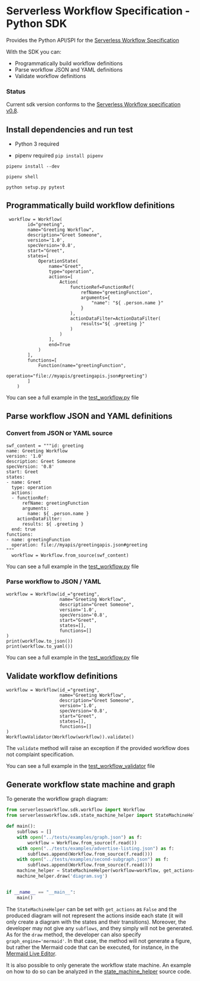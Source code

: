 # Serverless Workflow Specification - Python SDK

Provides the Python API/SPI for the [Serverless Workflow Specification](https://github.com/serverlessworkflow/specification)

With the SDK you can:
* Programmatically build workflow definitions 
* Parse workflow JSON and YAML definitions
* Validate workflow definitions

### Status

Current sdk version conforms to the [Serverless Workflow specification v0.8](https://github.com/serverlessworkflow/specification/tree/0.8.x).


## Install dependencies and run test 

- Python 3 required

- pipenv required `pip install pipenv`

```
pipenv install --dev 

pipenv shell

python setup.py pytest
```

## Programmatically build workflow definitions 

```
 workflow = Workflow(
        id="greeting",
        name="Greeting Workflow",
        description="Greet Someone",
        version='1.0',
        specVersion='0.8',
        start="Greet",
        states=[
            OperationState(
                name="Greet",
                type="operation",
                actions=[
                    Action(
                        functionRef=FunctionRef(
                            refName="greetingFunction",
                            arguments={
                                "name": "${ .person.name }"
                            }
                        ),
                        actionDataFilter=ActionDataFilter(
                            results="${ .greeting }"
                        )
                    )
                ],
                end=True
            )
        ],
        functions=[
            Function(name="greetingFunction",
                     operation="file://myapis/greetingapis.json#greeting")
        ]
    )
```
You can see a full example in the [test_workflow.py](tests/serverlessworkflow/sdk/test_workflow.py) file

## Parse workflow JSON and YAML definitions

### Convert from JSON or YAML source

```
swf_content = """id: greeting
name: Greeting Workflow
version: '1.0'
description: Greet Someone
specVersion: '0.8'
start: Greet
states:
- name: Greet
  type: operation
  actions:
  - functionRef:
      refName: greetingFunction
      arguments:
        name: ${ .person.name }
    actionDataFilter:
      results: ${ .greeting }
  end: true
functions:
- name: greetingFunction
  operation: file://myapis/greetingapis.json#greeting
"""
  workflow = Workflow.from_source(swf_content)
```

You can see a full example in the [test_workflow.py](tests/serverlessworkflow/sdk/test_workflow.py) file


### Parse workflow to JSON / YAML

```
workflow = Workflow(id_="greeting",
                    name="Greeting Workflow",
                    description="Greet Someone",
                    version='1.0',
                    specVersion='0.8',
                    start="Greet",
                    states=[],
                    functions=[]
)                
print(workflow.to_json())
print(workflow.to_yaml())
```

You can see a full example in the [test_workflow.py](tests/serverlessworkflow/sdk/test_workflow.py) file


## Validate workflow definitions

```
workflow = Workflow(id_="greeting",
                    name="Greeting Workflow",
                    description="Greet Someone",
                    version='1.0',
                    specVersion='0.8',
                    start="Greet",
                    states=[],
                    functions=[]
)
WorkflowValidator(Workflow(workflow)).validate()

```
The `validate` method will raise an exception if the provided workflow does not complaint specification.

You can see a full example in the [test_workflow_validator](tests/serverlessworkflow/sdk/test_workflow_validator.py) file

## Generate workflow state machine and graph

To generate the workflow graph diagram:

```python
from serverlessworkflow.sdk.workflow import Workflow
from serverlessworkflow.sdk.state_machine_helper import StateMachineHelper

def main():
    subflows = []
    with open("../tests/examples/graph.json") as f:
        workflow = Workflow.from_source(f.read())
    with open("../tests/examples/advertise-listing.json") as f:
        subflows.append(Workflow.from_source(f.read()))
    with open("../tests/examples/second-subgraph.json") as f:
        subflows.append(Workflow.from_source(f.read()))
    machine_helper = StateMachineHelper(workflow=workflow, get_actions=True, subflows=subflows)
    machine_helper.draw('diagram.svg')


if __name__ == "__main__":
    main()
```

The `StateMachineHelper` can be set with `get_actions` as `False` and the produced diagram will not represent the actions inside each state (it will only create a diagram with the states and their transitions). Moreover, the developer may not give any `subflows`, and they simply will not be generated.
As for the `draw` method, the developer can also specify `graph_engine='mermaid'`. In that case, the method will not generate a figure, but rather the Mermaid code that can be executed, for instance, in the [Mermaid Live Editor](https://mermaid.live).

It is also possible to only generate the workflow state machine. An example on how to do so can be analyzed in the [state_machine_helper](serverlessworkflow/sdk/state_machine_helper.py) source code.
